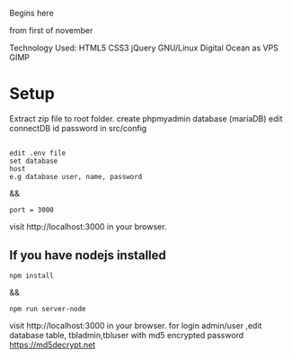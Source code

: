 Begins here

from first of november

Technology Used: HTML5 CSS3 jQuery  GNU/Linux Digital Ocean as VPS GIMP

# Setup
Extract zip file to root folder. 
create phpmyadmin database (mariaDB)
edit connectDB id password in src/config
## 
```
edit .env file
set databasehost
e.g database user, name, password
```

&& 

```
port = 3000
```

visit http://localhost:3000 in your browser.

## If you have nodejs installed
```
npm install
```
&&

```
npm run server-node
```
visit http://localhost:3000 in your browser.
for login admin/user ,edit database table, tbladmin,tbluser with md5 encrypted password 
https://md5decrypt.net

